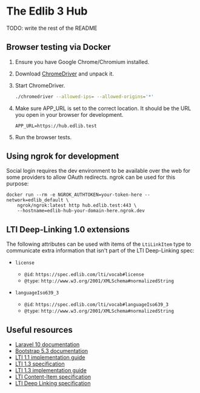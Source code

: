 # The Edlib 3 Hub

TODO: write the rest of the README

## Browser testing via Docker

1. Ensure you have Google Chrome/Chromium installed.

2. Download [ChromeDriver](https://chromedriver.chromium.org/home) and unpack 
   it.

3. Start ChromeDriver.

   ```bash
   ./chromedriver --allowed-ips= --allowed-origins='*'
   ```

4. Make sure APP_URL is set to the correct location. It should be the URL you
   open in your browser for development.

   ```dotenv
   APP_URL=https://hub.edlib.test
   ```
5. Run the browser tests.

## Using ngrok for development

Social login requires the dev environment to be available over the web for some
providers to allow OAuth redirects. ngrok can be used for this purpose:

```shell
docker run --rm -e NGROK_AUTHTOKEN=your-token-here --network=edlib_default \
    ngrok/ngrok:latest http hub.edlib.test:443 \
    --hostname=edlib-hub-your-domain-here.ngrok.dev
```

## LTI Deep-Linking 1.0 extensions

The following attributes can be used with items of the `LtiLinkItem` type to
communicate extra information that isn't part of the LTI Deep-Linking spec:

* `license`
    * `@id`: `https://spec.edlib.com/lti/vocab#license`
    * `@type`: `http://www.w3.org/2001/XMLSchema#normalizedString`

* `languageIso639_3`
    * `@id`: `https://spec.edlib.com/lti/vocab#languageIso639_3`
    * `@type`: `http://www.w3.org/2001/XMLSchema#normalizedString`

## Useful resources

* [Laravel 10 documentation](https://laravel.com/docs/10.x)
* [Bootstrap 5.3 documentation](https://getbootstrap.com/docs/5.3/getting-started/introduction/)
* [LTI 1.1 implementation guide](https://www.imsglobal.org/specs/ltiv1p1/implementation-guide)
* [LTI 1.3 specification](http://www.imsglobal.org/spec/lti/v1p3/)
* [LTI 1.3 implementation guide](https://www.imsglobal.org/spec/lti/v1p3/impl/)
* [LTI Content-Item specification](https://www.imsglobal.org/specs/lticiv1p0/specification)
* [LTI Deep Linking specification](http://www.imsglobal.org/spec/lti-dl/v2p0)
